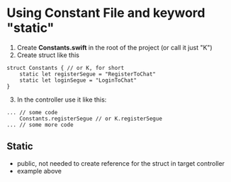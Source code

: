 # Using Constant File and keyword "static"


1. Create **Constants.swift** in the root of the project (or call it just "K")
2. Create struct like this

```
struct Constants { // or K, for short
    static let registerSegue = "RegisterToChat"
    static let loginSegue = "LoginToChat"
}
```

3. In the controller use it like this: 

```
... // some code
    Constants.registerSegue // or K.registerSegue
... // some more code
``` 


## Static

- public, not needed to create reference for the struct in target controller
- example above

